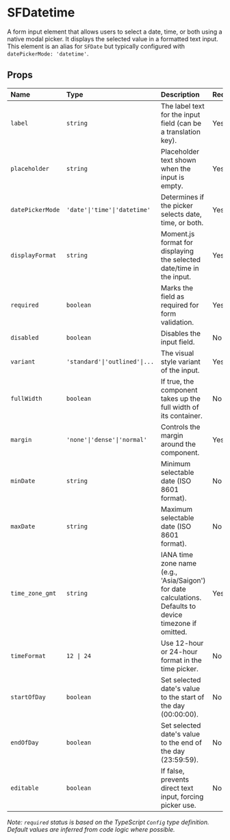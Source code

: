 # SFDatetime

A form input element that allows users to select a date, time, or both using a native modal picker. It displays the selected value in a formatted text input. This element is an alias for `SFDate` but typically configured with `datePickerMode: 'datetime'`.

## Props

| Name             | Type                      | Description                                                                                             | Required | Default                  |
| :--------------- | :------------------------ | :------------------------------------------------------------------------------------------------------ | :------- | :----------------------- |
| `label`          | `string`                  | The label text for the input field (can be a translation key).                                          | Yes      | `'close_time'`           |
| `placeholder`    | `string`                  | Placeholder text shown when the input is empty.                                                         | Yes      | -                        |
| `datePickerMode` | `'date'\|'time'\|'datetime'` | Determines if the picker selects date, time, or both.                                           | Yes      | `'datetime'`             |
| `displayFormat`  | `string`                  | Moment.js format for displaying the selected date/time in the input.                                    | Yes      | `'DD/MM/YYYY - HH:mm'`   |
| `required`       | `boolean`                 | Marks the field as required for form validation.                                                        | Yes      | `false`                  |
| `disabled`       | `boolean`                 | Disables the input field.                                                                               | No       | `false`                  |
| `variant`        | `'standard'\|'outlined'\|...` | The visual style variant of the input.                                                                  | Yes      | `'standard'`             |
| `fullWidth`      | `boolean`                 | If true, the component takes up the full width of its container.                                        | No       | `false`                  |
| `margin`         | `'none'\|'dense'\|'normal'` | Controls the margin around the component.                                                               | Yes      | `'normal'` (assumed)     |
| `minDate`        | `string`                  | Minimum selectable date (ISO 8601 format).                                                              | No       | -                        |
| `maxDate`        | `string`                  | Maximum selectable date (ISO 8601 format).                                                              | No       | -                        |
| `time_zone_gmt`  | `string`                  | IANA time zone name (e.g., 'Asia/Saigon') for date calculations. Defaults to device timezone if omitted. | Yes      | Device Timezone          |
| `timeFormat`     | `12 \| 24`                | Use 12-hour or 24-hour format in the time picker.                                                       | No       | System Default           |
| `startOfDay`     | `boolean`                 | Set selected date's value to the start of the day (00:00:00).                                           | No       | `false`                  |
| `endOfDay`       | `boolean`                 | Set selected date's value to the end of the day (23:59:59).                                             | No       | `false`                  |
| `editable`       | `boolean`                 | If false, prevents direct text input, forcing picker use.                                               | No       | `true`                   |

*Note: `required` status is based on the TypeScript `Config` type definition. Default values are inferred from code logic where possible.*